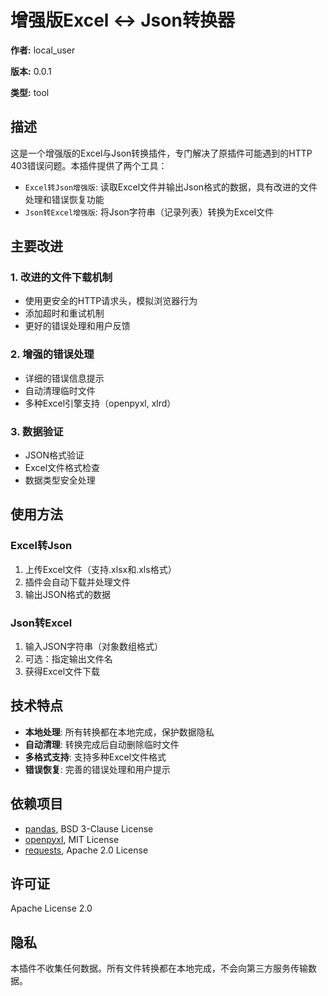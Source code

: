 # 增强版Excel ↔ Json转换器

**作者:** local_user

**版本:** 0.0.1

**类型:** tool

## 描述

这是一个增强版的Excel与Json转换插件，专门解决了原插件可能遇到的HTTP 403错误问题。本插件提供了两个工具：

- `Excel转Json增强版`: 读取Excel文件并输出Json格式的数据，具有改进的文件处理和错误恢复功能
- `Json转Excel增强版`: 将Json字符串（记录列表）转换为Excel文件

## 主要改进

### 1. 改进的文件下载机制
- 使用更安全的HTTP请求头，模拟浏览器行为
- 添加超时和重试机制
- 更好的错误处理和用户反馈

### 2. 增强的错误处理
- 详细的错误信息提示
- 自动清理临时文件
- 多种Excel引擎支持（openpyxl, xlrd）

### 3. 数据验证
- JSON格式验证
- Excel文件格式检查
- 数据类型安全处理

## 使用方法

### Excel转Json
1. 上传Excel文件（支持.xlsx和.xls格式）
2. 插件会自动下载并处理文件
3. 输出JSON格式的数据

### Json转Excel
1. 输入JSON字符串（对象数组格式）
2. 可选：指定输出文件名
3. 获得Excel文件下载

## 技术特点

- **本地处理**: 所有转换都在本地完成，保护数据隐私
- **自动清理**: 转换完成后自动删除临时文件
- **多格式支持**: 支持多种Excel文件格式
- **错误恢复**: 完善的错误处理和用户提示

## 依赖项目

- [pandas](https://github.com/pandas-dev/pandas), BSD 3-Clause License
- [openpyxl](https://openpyxl.readthedocs.io/), MIT License
- [requests](https://requests.readthedocs.io/), Apache 2.0 License

## 许可证

Apache License 2.0

## 隐私

本插件不收集任何数据。所有文件转换都在本地完成，不会向第三方服务传输数据。 